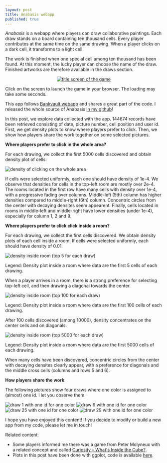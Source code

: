 ```yaml
---
layout: post
title: Anabasis webapp
published: true
---
```


*Anabasis* is a webapp where players can draw collaborative paintings. Each draw stands on a board containing ten thousand cells. Every player contributes at the same time on the same drawing. When a player clicks on a dark cell, it transforms to a light cell.

The work is finished when one special cell among ten thousand has been found. At this moment, the lucky player can choose the name of the draw. Finished artworks are therefore available in the draws section.

<center><a href="https://anabasis.herokuapp.com" target="_blank"><img src="../images/2015-5-11-Anabasis/screen.png" alt="title screen of the game"/></a></center>



Click on the screen to launch the game in your browser. The loading may take some seconds.

This app follows <a href="https://ahstat.github.io/Bankvault/" target="_blank">Bankvault webapp</a> and shares a great part of the code. I released the whole source of Anabasis <a href="https://github.com/ahstat/anabasis" target="_blank">in my github</a>!

In this post, we explore data collected with the app. 144674 records have been retrieved consisting of date, picture number, cell position and user id. First, we get density plots to know where players prefer to click. Then, we show how players share the work together on some selected pictures.

**Where players prefer to click in the whole area?**

For each drawing, we collect the first 5000 cells discovered and obtain density plot of cells:

<img src="../images/2015-5-11-Anabasis/whole_top_5000_large.png" alt="density of clicking on the whole area"/>

If cells were selected uniformly, each one should have density of 1e-4. We observe that densities for cells in the top-left room are mostly over 2e-4. The rooms located in the first row have many cells with density over 1e-4, with a progressive fading over columns. Middle-left (5th) column has higher densities compared to middle-right (6th) column. Concentric circles from the center with decaying densites seem appearent. Finally, cells located in rooms in middle-left and middle-right have lower densities (under 1e-4), especially for column 1, 2 and 9.

**Where players prefer to click click inside a room?**

For each drawing, we collect the first cells discovered. We obtain density plots of each cell inside a room. If cells were selected uniformly, each should have density of 0.01.

<img src="../images/2015-5-11-Anabasis/room_top_5_large.png" alt="density inside room (top 5 for each draw)"/>

Legend: Density plot inside a room where data are the first 5 cells of each drawing.

When a player arrives in a room, there is a strong preference for selecting top-left cell, and then drawing a diagonal towards the center.

<img src="../images/2015-5-11-Anabasis/room_top_100_large.png" alt="density inside room (top 100 for each draw)"/>

Legend: Density plot inside a room where data are the first 100 cells of each drawing.

After 100 cells discovered (among 10000), density concentrates on the center cells and on diagonals.

<img src="../images/2015-5-11-Anabasis/room_top_5000_large.png" alt="density inside room (top 5000 for each draw)"/>

Legend: Density plot inside a room where data are the first 5000 cells of each drawing.

When many cells have been discovered, concentric circles from the center with decaying densites clearly appear, with a preference for diagonals and the middle cross cells (columns and rows 5 and 6).

**How players share the work**

The following pictures show four draws where one color is assigned to (almost) one id. I let you observe them.

<img src="../images/2015-5-11-Anabasis/pic_1_large.png" alt="draw 1 with one id for one color"/>

<img src="../images/2015-5-11-Anabasis/pic_9_large.png" alt="draw 9 with one id for one color"/>

<img src="../images/2015-5-11-Anabasis/pic_25_large.png" alt="draw 25 with one id for one color"/>

<img src="../images/2015-5-11-Anabasis/pic_29_large.png" alt="draw 29 with one id for one color"/>

I hope you have enjoyed this content! If you decide to modify or build a new app from my code, please let me in touch!

Related content:
<ul>
	<li>Some players informed me there was a game from Peter Molyneux with a related concept and called <a href="https://en.wikipedia.org/wiki/Curiosity_%E2%80%93_What%27s_Inside_the_Cube%3F" target="_blank">Curiosity – What's Inside the Cube?</a>.</li>
	<li>Plots in this post have been done with ggplot, code is available <a href="https://github.com/ahstat/warehouse/blob/master/Anabasis_ggplot.R" target="_blank">here</a>.</li>
</ul>




